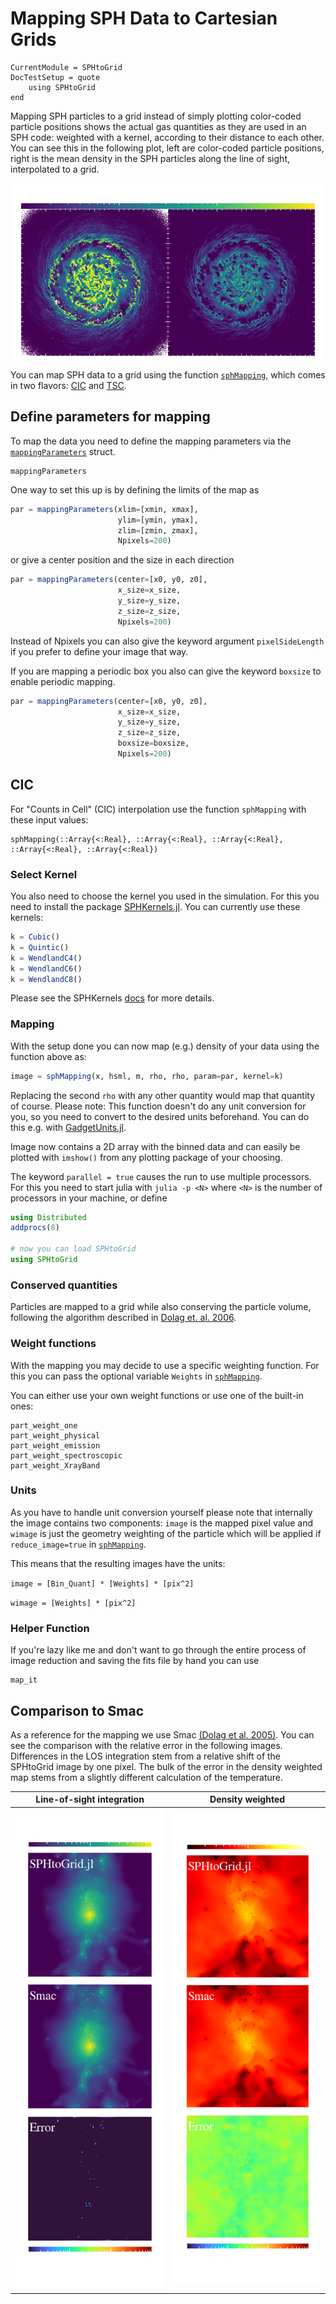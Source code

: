 # Mapping SPH Data to Cartesian Grids

```@meta
CurrentModule = SPHtoGrid
DocTestSetup = quote
    using SPHtoGrid
end
```

Mapping SPH particles to a grid instead of simply plotting color-coded particle positions shows the actual gas quantities as they are used in an SPH code: weighted with a kernel, according to their distance to each other.
You can see this in the following plot, left are color-coded particle positions, right is the mean density in the SPH particles along the line of sight, interpolated to a grid.

![galaxy](assets/galaxy.png)

You can map SPH data to a grid using the function [`sphMapping`](@ref), which comes in two flavors: [CIC](@ref) and [TSC](@ref).

## Define parameters for mapping

To map the data you need to define the mapping parameters via the [`mappingParameters`](@ref) struct.

```@docs
mappingParameters
```

One way to set this up is by defining the limits of the map as

```julia
par = mappingParameters(xlim=[xmin, xmax],
                        ylim=[ymin, ymax],
                        zlim=[zmin, zmax],
                        Npixels=200)
```

or give a center position and the size in each direction

```julia
par = mappingParameters(center=[x0, y0, z0], 
                        x_size=x_size, 
                        y_size=y_size,
                        z_size=z_size,
                        Npixels=200)
```

Instead of Npixels you can also give the keyword argument `pixelSideLength` if you prefer to define your image that way.

If you are mapping a periodic box you also can give the keyword `boxsize` to enable periodic mapping.

```julia
par = mappingParameters(center=[x0, y0, z0], 
                        x_size=x_size, 
                        y_size=y_size,
                        z_size=z_size,
                        boxsize=boxsize,
                        Npixels=200)
```

## CIC

For "Counts in Cell" (CIC) interpolation use the function `sphMapping` with these input values:

```@docs
sphMapping(::Array{<:Real}, ::Array{<:Real}, ::Array{<:Real}, ::Array{<:Real}, ::Array{<:Real})
```



### Select Kernel

You also need to choose the kernel you used in the simulation. For this you need to install the package [SPHKernels.jl](https://github.com/LudwigBoess/SPHKernels.jl). You can currently use these kernels:

```julia
k = Cubic()
k = Quintic()
k = WendlandC4()
k = WendlandC6()
k = WendlandC8()
```

Please see the SPHKernels [docs](https://ludwigboess.github.io/SPHKernels.jl/stable/) for more details.

### Mapping

With the setup done you can now map (e.g.) density of your data using the function above as:

```julia
image = sphMapping(x, hsml, m, rho, rho, param=par, kernel=k)
```

Replacing the second `rho` with any other quantity would map that quantity of course.
Please note: This function doesn't do any unit conversion for you, so you need to convert to the desired units beforehand. You can do this e.g. with [GadgetUnits.jl](https://github.com/LudwigBoess/GadgetUnits.jl).

Image now contains a 2D array with the binned data and can easily be plotted with `imshow()` from any plotting package of your choosing.

The keyword `parallel = true` causes the run to use multiple processors. For this you need to start julia with `julia -p <N>` where `<N>` is the number of processors in your machine, or define

```julia
using Distributed
addprocs(8)

# now you can load SPHtoGrid
using SPHtoGrid
```

### Conserved quantities

Particles are mapped to a grid while also conserving the particle volume, following the algorithm described in [Dolag et. al. 2006](https://ui.adsabs.harvard.edu/link_gateway/2005MNRAS.363...29D/doi:10.1111/j.1365-2966.2005.09452.x).

### Weight functions

With the mapping you may decide to use a specific weighting function. For this you can pass the optional variable `Weights` in [`sphMapping`](@ref).

You can either use your own weight functions or use one of the built-in ones:

```@docs
part_weight_one
part_weight_physical
part_weight_emission
part_weight_spectroscopic
part_weight_XrayBand
```

### Units

As you have to handle unit conversion yourself please note that internally the image contains two components: 
`image` is the mapped pixel value and `wimage` is just the geometry weighting of the particle which will be applied if `reduce_image=true` in [`sphMapping`](@ref).

This means that the resulting images have the units:

` image = [Bin_Quant] * [Weights] * [pix^2] `

` wimage = [Weights] * [pix^2] `

### Helper Function

If you're lazy like me and don't want to go through the entire process of image reduction and saving the fits file by hand you can use

```@docs
map_it
```

## Comparison to Smac

As a reference for the mapping we use Smac [(Dolag et al. 2005)](https://ui.adsabs.harvard.edu/link_gateway/2005MNRAS.363...29D/doi:10.1111/j.1365-2966.2005.09452.x).
You can see the comparison with the relative error in the following images.
Differences in the LOS integration stem from a relative shift of the SPHtoGrid image by one pixel.
The bulk of the error in the density weighted map stems from a slightly different calculation of the temperature.

Line-of-sight integration  | Density weighted
:-------------------------:|:-------------------------:
![rho_allsky](assets/rho_flat.png) |  ![T_allsky](assets/T_flat.png)
